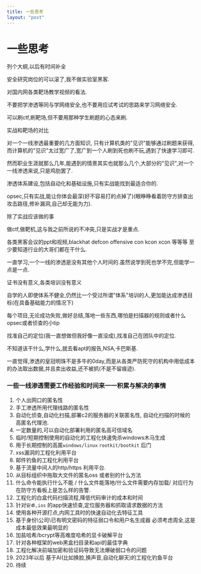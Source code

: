```yaml
---
title: 一些思考
layout: "post"
---
```


# 一些思考

列个大纲,以后有时间补全

安全研究岗位的可以滚了,我不做实验室黑客.

对国内网各类靶场教学视频的看法.

不要把学渗透等同与学网络安全,也不要用应试考试的思路来学习网络安全.

可以刷ctf,刷靶场,但不要用那种学生刷题的心态来刷.

实战和靶场的对比

对一个一线渗透最重要的几方面知识, 只有计算机类的"见识"能够通过刷题来获得,而计算机的"见识"太过宽广了,宽广到一个人刷到死也刷不玩,遇到了快速学习即可.

然而职业生涯就那么几年,能遇到的情景其实也就那么几个,大部分的"见识",对一个一线渗透来说,只是鸡肋罢了.

渗透体系建设,包括自动化和基础设施,只有实战能找到最适合你的.

opsec,只有实战,能让你体会最深(好不容易打的点掉了)(眼睁睁看着防守方排查出攻击路径,修补漏洞,自己却无能为力).

除了实战应该做的事

做ctf,做靶机,这与我之前所说的不冲突,只是实战才是重点.

各类黑客会议的ppt和视频,blackhat defcon offensive con kcon xcon   等等等  至少要知道行业的大哥们都在干什么.

一直学习,一个一线的渗透是没有其他个人时间的.虽然说学到死也学不完,但能学一点是一点.

证书没有意义,各类培训没有意义

自学的人即使体系不健全,仍然比一个受过所谓"体系"培训的人,更加能达成渗透目标(在具备基础能力的情况下)

每个项目,无论成功失败,做好总结,落地一些东西,哪怕是扫描器的规则或者什么opsec或者侦查的小tip

找准自己的定位(我一直想做但我好像一直没成),找准自己在团队中的定位.

不知道该干什么,学什么,就去看apt的报告,NSA,卡巴斯基.

一直觉得,渗透的皇冠明珠不是多牛的0day,而是从各类严防死守的机构中用低成本的办法取出数据,并且卖出收益,还不被抓(不是不留痕迹).

### 一些一线渗透需要工作经验和时间来一一积累与解决的事情

1. 个人出网口的匿名性
2. 手工渗透所用代理线路的匿名性
3. 自动化侦查,自动化扫描,部署c2的服务器的关联匿名性, 自动化扫描的时候的高匿名代理池.
4. 一定数量的,可以自动化部署利用的匿名高可信域名
5. 临时/短期控制使用的自动化的工程化快速免杀windows木马生成
6. 用于长期控制的高匿`windows/linux` `rootkit/bootkit` 后门
7. xss漏洞的工程化利用平台
8. 邮件钓鱼的工程化利用平台
9. 基于流量中间人的http/https 利用平台.
10. 从目标组织中拖取大文件的匿名oss 或者别的什么方法
11. 什么命令能执行什么不能 / 什么文件能落地/什么文件需要内存加载/ 对应行为在防守方看板上是怎么样的告警.
12. 工程化的白盒代码扫描流程,降低代码审计的成本和时间
13. 针对`安卓,ios` 的app快速侦查,定位服务器和抓取请求数据的方法
14. 使用各种开源打点,内网工具时的快速自动化去特征工具
15. 基于身份\公司\已有明文密码的特征弱口令和用户名生成器 必须考虑周全,这是成本最低效果最明显的
16. 加盐哈希/bcrypt等高难度哈希的显卡破解平台
17. 针对各种框架的web黑盒扫目录和api的最佳字典
18. 工程化解决前端加密和验证码导致无法爆破弱口令的问题
19. 2023年以后 基于AI(比如换脸,换声音,自动化聊天)的工程化钓鱼平台
20. 待续





